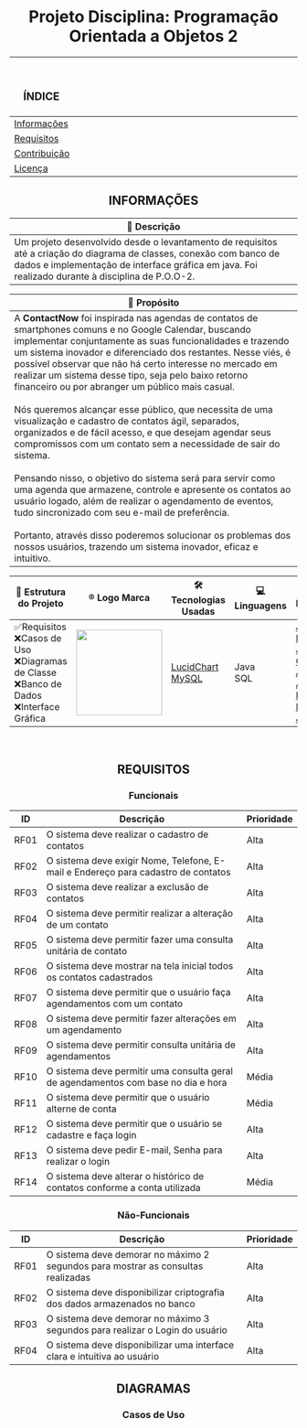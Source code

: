<h1 align="center"> Projeto Disciplina: Programação Orientada a Objetos 2 </h1>

<div align="center">
 
|<h3>ﾠﾠ                                          ÍNDICE                                          </h3>|
|-|
| [Informações](#informações)<br> |
| [Requisitos](#requisitos)<br> |
| [Contribuição](#contribuição)<br> |
| [Licença](#licença)<br> |

</div>

## <div align="center">INFORMAÇÕES</div>
|📄 **Descrição**|
|-|
 |Um projeto desenvolvido desde o levantamento de requisitos até a criação do diagrama de classes, conexão com banco de dados e implementação de interface gráfica em java. Foi realizado durante à disciplina de P.O.O-2.|

|📌 **Propósito**|
|-|
|A **ContactNow** foi inspirada nas agendas de contatos de smartphones comuns e no Google Calendar, buscando implementar conjuntamente as suas funcionalidades e trazendo um sistema inovador e diferenciado dos restantes. Nesse viés, é possível observar que não há certo interesse no mercado em realizar um sistema desse tipo, seja pelo baixo retorno financeiro ou por abranger um público mais casual.<br><br> Nós queremos alcançar esse público, que necessita de uma visualização e cadastro de contatos ágil, separados, organizados e de fácil acesso, e que desejam agendar seus compromissos com um contato sem a necessidade de sair do sistema. <br><br> Pensando nisso, o objetivo do sistema será para servir como uma agenda que armazene, controle e apresente os contatos ao usuário logado, além de realizar o agendamento de eventos, tudo sincronizado com seu e-mail de preferência. <br><br> Portanto, através disso poderemos solucionar os problemas dos nossos usuários, trazendo um sistema inovador, eficaz e intuitivo.| 

<div align="center">

|🚀 Estrutura do Projeto| ®️ Logo Marca| 🛠️ Tecnologias Usadas| 💻 Linguagens| 👥 Integrantes|
|-|-|-|-|-|
|✅Requisitos<br>❌Casos de Uso<br>❌Diagramas de Classe<br>❌Banco de Dados<br>❌Interface Gráfica|<img src="https://github.com/user-attachments/assets/ccfe242a-6647-4620-bbb7-0b8cb04bef61" width="150" height="150"/>| [LucidChart](www.lucidchart.com)<br>[MySQL](https://www.mysql.com/)| Java<br>SQL| [Jocimar Borges Júnior](https://github.com/JocimarBJ)<br>[Gustavo Alves de Aquino](https://github.com/)<br>[Leonardo Pereira Jorge](https://github.com/)|
<br>

</div>

## <div align="center">REQUISITOS</div>

<div align="center">
 
### Funcionais
 
|ID|Descrição|Prioridade|
|-|-|-|
|RF01|O sistema deve realizar o cadastro de contatos|Alta|
|RF02|O sistema deve exigir Nome, Telefone, E-mail e Endereço para cadastro de contatos|Alta|
|RF03|O sistema deve realizar a exclusão de contatos|Alta|
|RF04|O sistema deve permitir realizar a alteração de um contato|Alta|
|RF05|O sistema deve permitir fazer uma consulta unitária de contato|Alta|
|RF06|O sistema deve mostrar na tela inicial todos os contatos cadastrados|Alta|
|RF07|O sistema deve permitir que o usuário faça agendamentos com um contato|Alta|
|RF08|O sistema deve permitir fazer alterações em um agendamento|Alta|
|RF09|O sistema deve permitir consulta unitária de agendamentos|Alta|
|RF10|O sistema deve permitir uma consulta geral de agendamentos com base no dia e hora|Média|
|RF11|O sistema deve permitir que o usuário alterne de conta|Média|
|RF12|O sistema deve permitir que o usuário se cadastre e faça login|Alta|
|RF13|O sistema deve pedir E-mail, Senha para realizar o login|Alta|
|RF14|O sistema deve alterar o histórico de contatos conforme a conta utilizada|Média|
</div>

<div align="center">
 
### Não-Funcionais

|ID|Descrição|Prioridade|
|-|-|-|
|RF01|O sistema deve demorar no máximo 2 segundos para mostrar as consultas realizadas|Alta|
|RF02|O sistema deve disponibilizar criptografia dos dados armazenados no banco|Alta|
|RF03|O sistema deve demorar no máximo 3 segundos para realizar o Login do usuário|Alta|
|RF04|O sistema deve disponibilizar uma interface clara e intuitiva ao usuário|Alta|
</div>

## <div align="center">DIAGRAMAS</div>

### <div align="center">Casos de Uso</div>

